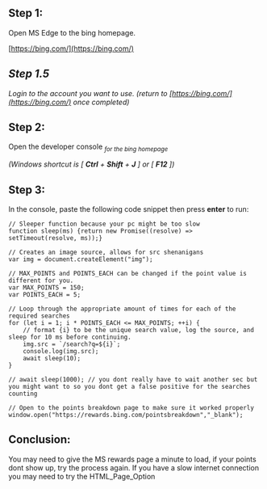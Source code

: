 ## Step 1:
Open MS Edge to the bing homepage.

[https://bing.com/](https://bing.com/)

## *Step 1.5*
*Login to the account you want to use. (return to [https://bing.com/](https://bing.com/) once completed)*

## Step 2:
Open the developer console *<sub>for the bing homepage</sub>*

*(Windows shortcut is [ __Ctrl__ + __Shift__ + __J__ ] or [ __F12__ ])*

## Step 3:
In the console, paste the following code snippet then press __enter__ to run:
```
// Sleeper function because your pc might be too slow
function sleep(ms) {return new Promise((resolve) => setTimeout(resolve, ms));}

// Creates an image source, allows for src shenanigans
var img = document.createElement("img");

// MAX_POINTS and POINTS_EACH can be changed if the point value is different for you.
var MAX_POINTS = 150;
var POINTS_EACH = 5;

// Loop through the appropriate amount of times for each of the required searches
for (let i = 1; i * POINTS_EACH <= MAX_POINTS; ++i) {
    // format {i} to be the unique search value, log the source, and sleep for 10 ms before continuing.
    img.src = `/search?q=${i}`;
    console.log(img.src);
    await sleep(10);
}

// await sleep(1000); // you dont really have to wait another sec but you might want to so you dont get a false positive for the searches counting

// Open to the points breakdown page to make sure it worked properly
window.open("https://rewards.bing.com/pointsbreakdown","_blank");
```

## Conclusion:
You may need to give the MS rewards page a minute to load, if your points dont show up, try the process again. 
If you have a slow internet connection you may need to try the HTML_Page_Option

